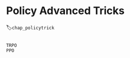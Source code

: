 

<!--
 * @version:
 * @Author:  StevenJokess（蔡舒起） https://github.com/StevenJokess
 * @Date: 2023-04-01 03:19:03
 * @LastEditors:  StevenJokess（蔡舒起） https://github.com/StevenJokess
 * @LastEditTime: 2023-04-01 03:19:07
 * @Description:
 * @Help me: 如有帮助，请赞助，失业3年了。![支付宝收款码](https://github.com/StevenJokess/d2rl/blob/master/img/%E6%94%B6.jpg)
 * @TODO::
 * @Reference:
-->
# Policy Advanced Tricks
:label:`chap_policytrick`

```toc

TRPO
PPO
```
